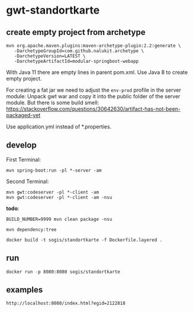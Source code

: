 # gwt-standortkarte

## create empty project from archetype
```
mvn org.apache.maven.plugins:maven-archetype-plugin:2.2:generate \
   -DarchetypeGroupId=com.github.nalukit.archetype \
   -DarchetypeVersion=LATEST \
   -DarchetypeArtifactId=modular-springboot-webapp
```
With Java 11 there are empty lines in parent pom.xml. Use Java 8 to create empty project.

For creating a fat jar we need to adjust the `env-prod` profile in the server module: Unpack gwt war and copy it into the public folder of the server module. But there is some build smell: https://stackoverflow.com/questions/30642630/artifact-has-not-been-packaged-yet

Use application.yml instead of *.properties.

## develop

First Terminal:
```
mvn spring-boot:run -pl *-server -am
```

Second Terminal:
```
mvn gwt:codeserver -pl *-client -am
mvn gwt:codeserver -pl *-client -am -nsu
```



**todo**:
```
BUILD_NUMBER=9999 mvn clean package -nsu
```

```
mvn dependency:tree
```

```
docker build -t sogis/standortkarte -f Dockerfile.layered .
```


## run
```
docker run -p 8080:8080 sogis/standortkarte
```

## examples

```
http://localhost:8080/index.html?egid=2122818
```